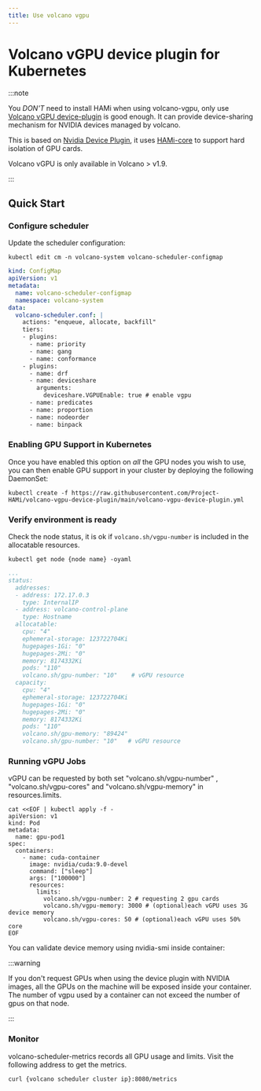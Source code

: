 ```yaml
---
title: Use volcano vgpu
---
```


# Volcano vGPU device plugin for Kubernetes

:::note

You *DON'T* need to install HAMi when using volcano-vgpu, only use  
[Volcano vGPU device-plugin](https://github.com/Project-HAMi/volcano-vgpu-device-plugin) is good enough. It can provide device-sharing mechanism for NVIDIA devices managed by volcano.

This is based on [Nvidia Device Plugin](https://github.com/NVIDIA/k8s-device-plugin), it uses [HAMi-core](https://github.com/Project-HAMi/HAMi-core) to support hard isolation of GPU cards.

Volcano vGPU is only available in Volcano > v1.9.

:::

## Quick Start

### Configure scheduler

Update the scheduler configuration:

```shell
kubectl edit cm -n volcano-system volcano-scheduler-configmap
```

```yaml
kind: ConfigMap
apiVersion: v1
metadata:
  name: volcano-scheduler-configmap
  namespace: volcano-system
data:
  volcano-scheduler.conf: |
    actions: "enqueue, allocate, backfill"
    tiers:
    - plugins:
      - name: priority
      - name: gang
      - name: conformance
    - plugins:
      - name: drf
      - name: deviceshare
        arguments:
          deviceshare.VGPUEnable: true # enable vgpu
      - name: predicates
      - name: proportion
      - name: nodeorder
      - name: binpack
```

### Enabling GPU Support in Kubernetes

Once you have enabled this option on *all* the GPU nodes you wish to use,
you can then enable GPU support in your cluster by deploying the following DaemonSet:

```shell
kubectl create -f https://raw.githubusercontent.com/Project-HAMi/volcano-vgpu-device-plugin/main/volcano-vgpu-device-plugin.yml
```

### Verify environment is ready

Check the node status, it is ok if `volcano.sh/vgpu-number` is included in the allocatable resources.

```shell
kubectl get node {node name} -oyaml
```

```yaml
...
status:
  addresses:
  - address: 172.17.0.3
    type: InternalIP
  - address: volcano-control-plane
    type: Hostname
  allocatable:
    cpu: "4"
    ephemeral-storage: 123722704Ki
    hugepages-1Gi: "0"
    hugepages-2Mi: "0"
    memory: 8174332Ki
    pods: "110"
    volcano.sh/gpu-number: "10"    # vGPU resource
  capacity:
    cpu: "4"
    ephemeral-storage: 123722704Ki
    hugepages-1Gi: "0"
    hugepages-2Mi: "0"
    memory: 8174332Ki
    pods: "110"
    volcano.sh/gpu-memory: "89424"
    volcano.sh/gpu-number: "10"   # vGPU resource
```

### Running vGPU Jobs

vGPU can be requested by both set "volcano.sh/vgpu-number" , "volcano.sh/vgpu-cores" and "volcano.sh/vgpu-memory" in resources.limits.

```shell
cat <<EOF | kubectl apply -f -
apiVersion: v1
kind: Pod
metadata:
  name: gpu-pod1
spec:
  containers:
    - name: cuda-container
      image: nvidia/cuda:9.0-devel
      command: ["sleep"]
      args: ["100000"]
      resources:
        limits:
          volcano.sh/vgpu-number: 2 # requesting 2 gpu cards
          volcano.sh/vgpu-memory: 3000 # (optional)each vGPU uses 3G device memory
          volcano.sh/vgpu-cores: 50 # (optional)each vGPU uses 50% core
EOF
```

You can validate device memory using nvidia-smi inside container:

:::warning

If you don't request GPUs when using the device plugin with NVIDIA images, all
the GPUs on the machine will be exposed inside your container.
The number of vgpu used by a container can not exceed the number of gpus on that node.

:::

### Monitor

volcano-scheduler-metrics records all GPU usage and limits. Visit the following address to get the metrics.

```shell
curl {volcano scheduler cluster ip}:8080/metrics
```
